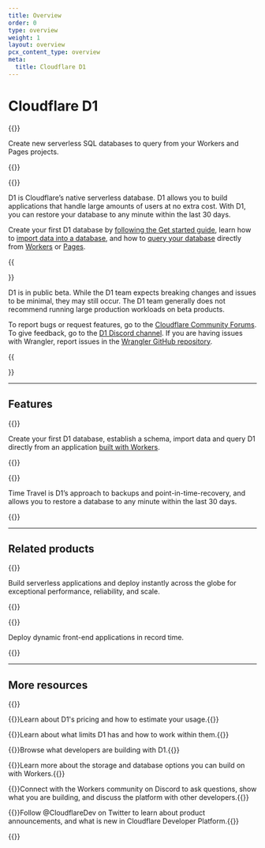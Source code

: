 ```yaml
---
title: Overview
order: 0
type: overview
weight: 1
layout: overview
pcx_content_type: overview
meta:
  title: Cloudflare D1
---
```


# Cloudflare D1

{{<description>}}

Create new serverless SQL databases to query from your Workers and Pages projects.

{{</description>}}

{{<plan type="workers_all">}}

D1 is Cloudflare’s native serverless database. D1 allows you to build applications that handle large amounts of users at no extra cost. With D1, you can restore your database to any minute within the last 30 days.

Create your first D1 database by [following the Get started guide](/d1/get-started/), learn how to [import data into a database](/d1/learning/importing-data/), and how to [query your database](/d1/platform/client-api/) directly from [Workers](/workers/) or [Pages](/pages/platform/functions/bindings/#d1-databases).

{{<Aside type="note" header="D1 is in public beta">}}

D1 is in public beta. While the D1 team expects breaking changes and issues to be minimal, they may still occur. The D1 team generally does not recommend running large production workloads on beta products.

To report bugs or request features, go to the [Cloudflare Community Forums](https://community.cloudflare.com/c/developers/d1/85). To give feedback, go to the [D1 Discord channel](https://discord.com/invite/cloudflaredev). If you are having issues with Wrangler, report issues in the [Wrangler GitHub repository](https://github.com/cloudflare/workers-sdk/issues/new/choose).

{{</Aside>}}

---

## Features
 
{{<feature header="Create your first D1 database" href="/d1/get-started/" cta="Create your D1 database">}}

Create your first D1 database, establish a schema, import data and query D1 directly from an application [built with Workers](/workers/).

{{</feature>}}

{{<feature header="Time Travel" href="/d1/learning/time-travel/" cta="Learn about Time Travel">}}

Time Travel is D1’s approach to backups and point-in-time-recovery, and allows you to restore a database to any minute within the last 30 days.

{{</feature>}}

---

## Related products

{{<related header="Workers" href="/workers/" product="workers">}}

Build serverless applications and deploy instantly across the globe for exceptional performance, reliability, and scale.

{{</related>}}

{{<related header="Pages" href="/pages/" product="pages">}}

Deploy dynamic front-end applications in record time.

{{</related>}}

---

## More resources
 
{{<resource-group>}}
 
{{<resource header="Pricing" href="/d1/platform/pricing/" icon="price">}}Learn about D1's pricing and how to estimate your usage.{{</resource>}}
 
{{<resource header="Limits" href="/d1/platform/limits/" icon="documentation-clipboard">}}Learn about what limits D1 has and how to work within them.{{</resource>}}

{{<resource header="Community projects" href="/d1/platform/community-projects/" icon="reference-architecture">}}Browse what developers are building with D1.{{</resource>}}

{{<resource header="Storage options" href="/workers/learning/storage-options/" icon="documentation-clipboard">}}Learn more about the storage and database options you can build on with Workers.{{</resource>}}

{{<resource header="Developer Discord" href="https://discord.cloudflare.com" icon="logo-Discord">}}Connect with the Workers community on Discord to ask questions, show what you are building, and discuss the platform with other developers.{{</resource>}}

{{<resource header="@CloudflareDev" href="https://twitter.com/cloudflaredev" icon="twitter">}}Follow @CloudflareDev on Twitter to learn about product announcements, and what is new in Cloudflare Developer Platform.{{</resource>}}
 
{{</resource-group>}}